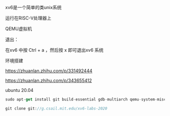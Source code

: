 xv6是一个简单的类unix系统

运行在RISC-V处理器上

QEMU虚拟机



退出：

在xv6 中按 Ctrl + a ，然后按 x 即可退出xv6 系统



环境搭建

https://zhuanlan.zhihu.com/p/331492444

https://zhuanlan.zhihu.com/p/343655412

ubuntu 20.04

```javascript
sudo apt-get install git build-essential gdb-multiarch qemu-system-misc gcc-riscv64-linux-gnu binutils-riscv64-linux-gnu 
```



```javascript
git clone git://g.csail.mit.edu/xv6-labs-2020
```

